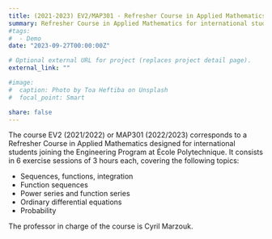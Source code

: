 ```yaml
---
title: (2021-2023) EV2/MAP301 - Refresher Course in Applied Mathematics
summary: Refresher Course in Applied Mathematics for international students joining the Engineering Program, École polytechnique. Teaching assistant in charge of exercise sessions. 
#tags:
#  - Demo
date: "2023-09-27T00:00:00Z"

# Optional external URL for project (replaces project detail page).
external_link: ""

#image:
#  caption: Photo by Toa Heftiba on Unsplash
#  focal_point: Smart

share: false
---
```

The course EV2 (2021/2022) or MAP301 (2022/2023) corresponds to a Refresher Course in Applied Mathematics designed for international students joining the Engineering Program at École Polytechnique. It consists in 6 exercise sessions of 3 hours each, covering the following topics: 
-  Sequences, functions, integration
- Function sequences
- Power series and function series
- Ordinary differential equations
- Probability

The professor in charge of the course is Cyril Marzouk.
